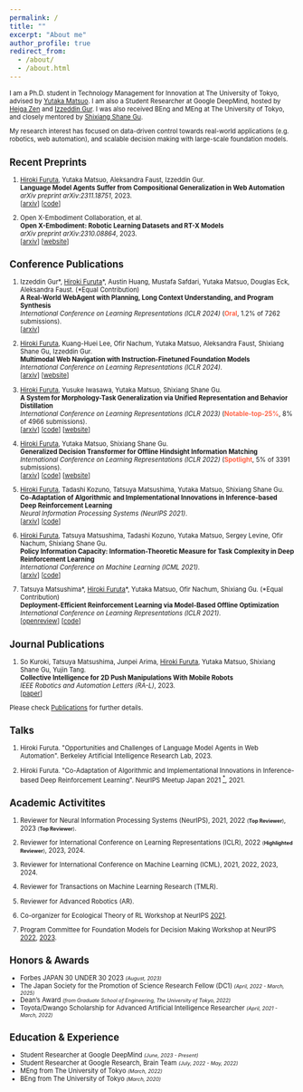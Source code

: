 ```yaml
---
permalink: /
title: ""
excerpt: "About me"
author_profile: true
redirect_from:
  - /about/
  - /about.html
---
```

<span style="font-size: 80%;">

I am a Ph.D. student in Technology Management for Innovation at The University of Tokyo, advised by [Yutaka Matsuo](http://ymatsuo.com/). I am also a Student Researcher at Google DeepMind, hosted by [Heiga Zen](https://scholar.google.com/citations?user=z3IRvDwAAAAJ) and [Izzeddin Gur](https://scholar.google.com/citations?user=qS_ugJAAAAAJ). I was also received BEng and MEng at The University of Tokyo, and closely mentored by [Shixiang Shane Gu](https://sites.google.com/view/gugurus/home).



My research interest has focused on data-driven control towards real-world applications (e.g. robotics, web automation), and scalable decision making with large-scale foundation models.


## Recent Preprints
1. <u>Hiroki Furuta</u>, Yutaka Matsuo, Aleksandra Faust, Izzeddin Gur. <br>
**Language Model Agents Suffer from Compositional Generalization in Web Automation**  <br>
_arXiv preprint arXiv:2311.18751_, 2023. <br>
[[arxiv](https://arxiv.org/abs/2311.18751)] [[code](https://github.com/google-research/google-research/tree/master/compositional_rl/compwob)]

1. Open X-Embodiment Collaboration, et al. <br>
**Open X-Embodiment: Robotic Learning Datasets and RT-X Models**  <br>
_arXiv preprint arXiv:2310.08864_, 2023. <br>
[[arxiv](https://arxiv.org/abs/2310.08864)] [[website](https://robotics-transformer-x.github.io/)]

## Conference Publications
1. Izzeddin Gur\*, <u>Hiroki Furuta</u>\*, Austin Huang, Mustafa Safdari, Yutaka Matsuo, Douglas Eck, Aleksandra Faust. (\*Equal Contribution)<br>
**A Real-World WebAgent with Planning, Long Context Understanding, and Program Synthesis**  <br>
_International Conference on Learning Representations (ICLR 2024)_ (<span style="color: tomato; ">**Oral**</span>, 1.2% of 7262 submissions). <br>
[[arxiv](https://arxiv.org/abs/2307.12856)]

1. <u>Hiroki Furuta</u>, Kuang-Huei Lee, Ofir Nachum, Yutaka Matsuo, Aleksandra Faust, Shixiang Shane Gu, Izzeddin Gur. <br>
**Multimodal Web Navigation with Instruction-Finetuned Foundation Models**  <br>
_International Conference on Learning Representations (ICLR 2024)_. <br>
[[arxiv](https://arxiv.org/abs/2305.11854)] [[website](https://sites.google.com/view/mm-webnav/)]

1. <u>Hiroki Furuta</u>, Yusuke Iwasawa, Yutaka Matsuo, Shixiang Shane Gu. <br>
**A System for Morphology-Task Generalization via Unified Representation and Behavior Distillation** <br>
_International Conference on Learning Representations (ICLR 2023)_ (<span style="color: tomato; ">**Notable-top-25%**</span>, 8% of 4966 submissions). <br>
[[arxiv](https://arxiv.org/abs/2211.14296)] [[code](https://github.com/frt03/mxt_bench)] [[website](https://sites.google.com/view/control-graph)]

1. <u>Hiroki Furuta</u>, Yutaka Matsuo, Shixiang Shane Gu. <br>
**Generalized Decision Transformer for Offline Hindsight Information Matching**  <br>
_International Conference on Learning Representations (ICLR 2022)_ (<span style="color: tomato; ">**Spotlight**</span>, 5% of 3391 submissions). <br>
[[arxiv](https://arxiv.org/abs/2111.10364)] [[code](https://github.com/frt03/generalized_dt)] [[website](https://sites.google.com/view/generalizeddt)]

1. <u>Hiroki Furuta</u>, Tadashi Kozuno, Tatsuya Matsushima, Yutaka Matsuo, Shixiang Shane Gu. <br>
**Co-Adaptation of Algorithmic and Implementational Innovations in Inference-based Deep Reinforcement Learning**  <br>
_Neural Information Processing Systems (NeurIPS 2021)_. <br>
[[arxiv](https://arxiv.org/abs/2103.17258)] [[code](https://github.com/frt03/inference-based-rl)]

1. <u>Hiroki Furuta</u>, Tatsuya Matsushima, Tadashi Kozuno, Yutaka Matsuo, Sergey Levine, Ofir Nachum, Shixiang Shane Gu. <br>
**Policy Information Capacity: Information-Theoretic Measure for Task Complexity in Deep Reinforcement Learning**  <br>
_International Conference on Machine Learning (ICML 2021)_. <br>
[[arxiv](https://arxiv.org/abs/2103.12726)] [[code](https://github.com/frt03/pic)]

1. Tatsuya Matsushima\*, <u>Hiroki Furuta</u>\*, Yutaka Matsuo, Ofir Nachum, Shixiang Gu. (\*Equal Contribution)<br>
**Deployment-Efficient Reinforcement Learning via Model-Based Offline Optimization**  <br>
_International Conference on Learning Representations (ICLR 2021)_. <br>
[[openreview](https://openreview.net/forum?id=3hGNqpI4WS)] [[code](https://github.com/matsuolab/BREMEN)]


## Journal Publications
1. So Kuroki, Tatsuya Matsushima, Junpei Arima, <u>Hiroki Furuta</u>, Yutaka Matsuo, Shixiang Shane Gu, Yujin Tang. <br>
**Collective Intelligence for 2D Push Manipulations With Mobile Robots** <br>
_IEEE Robotics and Automation Letters (RA-L)_, 2023. <br>
[[paper](https://ieeexplore.ieee.org/abstract/document/10080994)]


Please check [Publications](./publications.md) for further details.


## Talks
1. Hiroki Furuta. "Opportunities and Challenges of Language Model Agents in Web Automation". Berkeley Artificial Intelligence Research Lab, 2023.

1. Hiroki Furuta. "Co-Adaptation of Algorithmic and Implementational Innovations in Inference-based Deep Reinforcement Learning". NeurIPS Meetup Japan 2021 [$^{*}$](https://neuripsmeetup.jp/2021/), 2021.


## Academic Activitites
1. Reviewer for Neural Information Processing Systems (NeurIPS), 2021, 2022 <span style="font-size: 80%;">(**Top Reviewer**)</span>, 2023 <span style="font-size: 80%;">(**Top Reviewer**)</span>.

1. Reviewer for International Conference on Learning Representations (ICLR), 2022 <span style="font-size: 80%;">(**Highlighted Reviewer**)</span>, 2023, 2024.

1. Reviewer for International Conference on Machine Learning (ICML), 2021, 2022, 2023, 2024.

1. Reviewer for Transactions on Machine Learning Research (TMLR).

1. Reviewer for Advanced Robotics (AR).

1. Co-organizer for Ecological Theory of RL Workshop at NeurIPS [2021](https://sites.google.com/view/ecorl2021).

1. Program Committee for Foundation Models for Decision Making Workshop at NeurIPS [2022](https://sites.google.com/view/fmdm-neurips/), [2023](https://sites.google.com/view/fmdm-neurips23/).


## Honors & Awards
- Forbes JAPAN 30 UNDER 30 2023 <span style="font-size: 80%;">_(August, 2023)_</span>
- The Japan Society for the Promotion of Science Research Fellow (DC1) <span style="font-size: 80%;">_(April, 2022 - March, 2025)_</span>
- Dean’s Award <span style="font-size: 80%;">_(from Graduate School of Engineering, The University of Tokyo, 2022)_</span>
- Toyota/Dwango Scholarship for Advanced Artificial Intelligence Researcher <span style="font-size: 80%;">_(April, 2021 - March, 2022)_</span>


## Education & Experience
- Student Researcher at Google DeepMind <span style="font-size: 80%;">_(June, 2023 - Present)_</span>
- Student Researcher at Google Research, Brain Team <span style="font-size: 80%;">_(July, 2022 - May, 2022)_</span>
- MEng from The University of Tokyo <span style="font-size: 80%;">_(March, 2022)_</span>
- BEng from The University of Tokyo <span style="font-size: 80%;">_(March, 2020)_</span>

